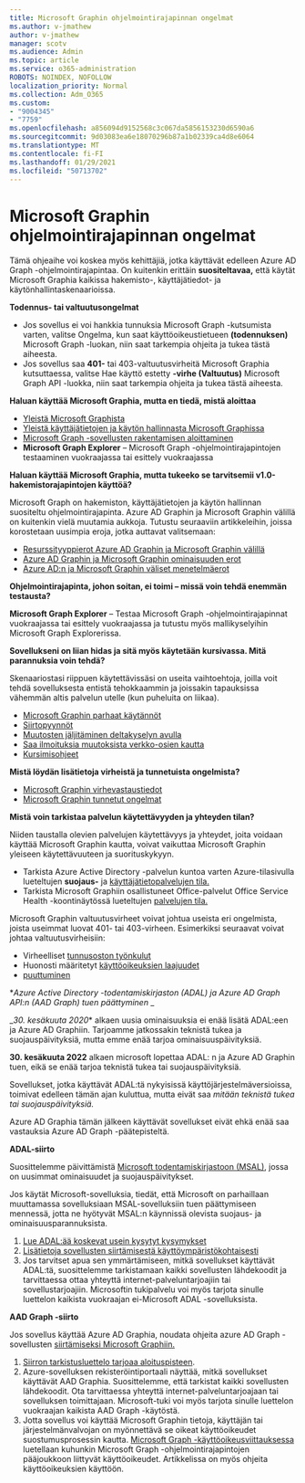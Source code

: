 ```yaml
---
title: Microsoft Graphin ohjelmointirajapinnan ongelmat
ms.author: v-jmathew
author: v-jmathew
manager: scotv
ms.audience: Admin
ms.topic: article
ms.service: o365-administration
ROBOTS: NOINDEX, NOFOLLOW
localization_priority: Normal
ms.collection: Adm_O365
ms.custom:
- "9004345"
- "7759"
ms.openlocfilehash: a856094d9152568c3c067da5856153230d6590a6
ms.sourcegitcommit: 9d03083ea6e18070296b87a1b02339ca4d8e6064
ms.translationtype: MT
ms.contentlocale: fi-FI
ms.lasthandoff: 01/29/2021
ms.locfileid: "50713702"
---
```

# <a name="microsoft-graph-api-issues"></a>Microsoft Graphin ohjelmointirajapinnan ongelmat

Tämä ohjeaihe voi koskea myös kehittäjiä, jotka käyttävät edelleen Azure AD Graph -ohjelmointirajapintaa. On kuitenkin erittäin **suositeltavaa,** että käytät Microsoft Graphia kaikissa hakemisto-, käyttäjätiedot- ja käytönhallintaskenaarioissa.

**Todennus- tai valtuutusongelmat**

- Jos sovellus  ei voi hankkia tunnuksia Microsoft Graph -kutsumista varten, valitse Ongelma, kun saat käyttöoikeustietueen **(todennuksen)** Microsoft Graph -luokan, niin saat tarkempia ohjeita ja tukea tästä aiheesta.
- Jos sovellus saa **401-** tai 403-valtuutusvirheitä Microsoft Graphia kutsuttaessa, valitse Hae käyttö estetty **-virhe (Valtuutus)** Microsoft Graph API -luokka, niin saat tarkempia ohjeita ja tukea tästä aiheesta.

**Haluan käyttää Microsoft Graphia, mutta en tiedä, mistä aloittaa**

- [Yleistä Microsoft Graphista](https://docs.microsoft.com/graph/overview)
- [Yleistä käyttäjätietojen ja käytön hallinnasta Microsoft Graphissa](https://docs.microsoft.com/graph/azuread-identity-access-management-concept-overview)
- [Microsoft Graph -sovellusten rakentamisen aloittaminen](https://docs.microsoft.com/graph/)
- **Microsoft Graph Explorer** – Microsoft Graph -ohjelmointirajapintojen testaaminen vuokraajassa tai esittely vuokraajassa

**Haluan käyttää Microsoft Graphia, mutta tukeeko se tarvitsemii v1.0-hakemistorajapintojen käyttöä?**

Microsoft Graph on hakemiston, käyttäjätietojen ja käytön hallinnan suositeltu ohjelmointirajapinta. Azure AD Graphin ja Microsoft Graphin välillä on kuitenkin vielä muutamia aukkoja. Tutustu seuraaviin artikkeleihin, joissa korostetaan uusimpia eroja, jotka auttavat valitsemaan:

- [Resurssityyppierot Azure AD Graphin ja Microsoft Graphin välillä](https://docs.microsoft.com/graph/migrate-azure-ad-graph-resource-differences)
- [Azure AD Graphin ja Microsoft Graphin ominaisuuden erot](https://docs.microsoft.com/graph/migrate-azure-ad-graph-property-differences)
- [Azure AD:n ja Microsoft Graphin väliset menetelmäerot](https://docs.microsoft.com/graph/migrate-azure-ad-graph-method-differences)

**Ohjelmointirajapinta, johon soitan, ei toimi – missä voin tehdä enemmän testausta?**

**Microsoft Graph Explorer** – Testaa Microsoft Graph -ohjelmointirajapinnat vuokraajassa  tai esittely vuokraajassa ja tutustu myös mallikyselyihin Microsoft Graph Explorerissa.

**Sovellukseni on liian hidas ja sitä myös käytetään kursivassa. Mitä parannuksia voin tehdä?**

Skenaariostasi riippuen käytettävissäsi on useita vaihtoehtoja, joilla voit tehdä sovelluksesta entistä tehokkaammin ja joissakin tapauksissa vähemmän altis palvelun utelle (kun puheluita on liikaa).

- [Microsoft Graphin parhaat käytännöt](https://docs.microsoft.com/graph/best-practices-concept)
- [Siirtopyynnöt](https://docs.microsoft.com/graph/json-batching)
- [Muutosten jäljitäminen deltakyselyn avulla](https://docs.microsoft.com/graph/delta-query-overview)
- [Saa ilmoituksia muutoksista verkko-osien kautta](https://docs.microsoft.com/graph/webhooks)
- [Kursimisohjeet](https://docs.microsoft.com/graph/throttling)

**Mistä löydän lisätietoja virheistä ja tunnetuista ongelmista?**

- [Microsoft Graphin virhevastaustiedot](https://docs.microsoft.com/graph/errors)
- [Microsoft Graphin tunnetut ongelmat](https://docs.microsoft.com/graph/known-issues)

**Mistä voin tarkistaa palvelun käytettävyyden ja yhteyden tilan?**

Niiden taustalla olevien palvelujen käytettävyys ja yhteydet, joita voidaan käyttää Microsoft Graphin kautta, voivat vaikuttaa Microsoft Graphin yleiseen käytettävuuteen ja suorituskykyyn.

- Tarkista Azure Active Directory -palvelun kuntoa varten Azure-tilasivulla lueteltujen **suojaus-** ja [käyttäjätietopalvelujen tila.](https://azure.microsoft.com/status/)
- Tarkista Microsoft Graphiin osallistuneet Office-palvelut Office Service Health -koontinäytössä lueteltujen [palvelujen tila.](https://portal.office.com/adminportal/home#/servicehealth)

Microsoft Graphin valtuutusvirheet voivat johtua useista eri ongelmista, joista useimmat luovat 401- tai 403-virheen. Esimerkiksi seuraavat voivat johtaa valtuutusvirheisiin:

- Virheelliset [tunnusoston työnkulut](https://docs.microsoft.com/azure/active-directory/develop/active-directory-authentication-scenarios)
- Huonosti määritetyt [käyttöoikeuksien laajuudet](https://docs.microsoft.com/azure/active-directory/develop/active-directory-v2-scopes)
- [puuttuminen](https://docs.microsoft.com/azure/active-directory/develop/active-directory-devhowto-multi-tenant-overview#understanding-user-and-admin-consent)

**_Azure Active Directory -todentamiskirjaston (ADAL) ja Azure AD Graph API:n (AAD Graph) tuen päättyminen_* _

_*30. kesäkuuta 2020** alkaen uusia ominaisuuksia ei enää lisätä ADAL:een ja Azure AD Graphiin. Tarjoamme jatkossakin teknistä tukea ja suojauspäivityksiä, mutta emme enää tarjoa ominaisuuspäivityksiä.

**30. kesäkuuta 2022** alkaen microsoft lopettaa ADAL: n ja Azure AD Graphin tuen, eikä se enää tarjoa teknistä tukea tai suojauspäivityksiä.

Sovellukset, jotka käyttävät ADAL:tä nykyisissä käyttöjärjestelmäversioissa, toimivat edelleen tämän ajan kuluttua, mutta eivät saa *mitään teknistä tukea tai suojauspäivityksiä.*

Azure AD Graphia tämän jälkeen käyttävät sovellukset eivät ehkä enää saa vastauksia Azure AD Graph -päätepisteltä.

**ADAL-siirto**

Suosittelemme päivittämistä [Microsoft todentamiskirjastoon (MSAL)](https://docs.microsoft.com/azure/active-directory/develop/v2-overview), jossa on uusimmat ominaisuudet ja suojauspäivitykset.

Jos käytät Microsoft-sovelluksia, tiedät, että Microsoft on parhaillaan muuttamassa sovelluksiaan MSAL-sovelluksiin tuen päättymiseen mennessä, jotta ne hyötyvät MSAL:n käynnissä olevista suojaus- ja ominaisuusparannuksista.

1. [Lue ADAL:ää koskevat usein kysytyt kysymykset](https://docs.microsoft.com/azure/active-directory/develop/msal-migration#frequently-asked-questions-faq)
2. [Lisätietoja sovellusten siirtämisestä käyttöympäristökohtaisesti](https://docs.microsoft.com/azure/active-directory/develop/msal-migration#frequently-asked-questions-faq)
3. Jos tarvitset apua sen ymmärtämiseen, mitkä sovellukset käyttävät ADAL:tä, suosittelemme tarkistamaan kaikki sovellusten lähdekoodit ja tarvittaessa ottaa yhteyttä internet-palveluntarjoajiin tai sovellustarjoajiin. Microsoftin tukipalvelu voi myös tarjota sinulle luettelon kaikista vuokraajan ei-Microsoft ADAL -sovelluksista.

**AAD Graph -siirto**

Jos sovellus käyttää Azure AD Graphia, noudata ohjeita azure AD Graph -sovellusten [siirtämiseksi Microsoft Graphiin.](https://docs.microsoft.com/graph/migrate-azure-ad-graph-overview)

1. [Siirron tarkistusluettelo tarjoaa aloituspisteen](https://docs.microsoft.com/graph/migrate-azure-ad-graph-planning-checklist).
2. Azure-sovelluksen rekisteröintiportaali näyttää, mitkä sovellukset käyttävät AAD Graphia. Suosittelemme, että tarkistat kaikki sovellusten lähdekoodit. Ota tarvittaessa yhteyttä internet-palveluntarjoajaan tai sovelluksen toimittajaan. Microsoft-tuki voi myös tarjota sinulle luettelon vuokraajan kaikista AAD Graph -käytöstä.
3. Jotta sovellus voi käyttää Microsoft Graphin tietoja, käyttäjän tai järjestelmänvalvojan on myönnettävä se oikeat käyttöoikeudet suostumusprosessin kautta. [Microsoft Graph -käyttöoikeusviittauksessa](https://docs.microsoft.com/graph/permissions-reference) luetellaan kuhunkin Microsoft Graph -ohjelmointirajapintojen pääjoukkoon liittyvät käyttöoikeudet. Artikkelissa on myös ohjeita käyttöoikeuksien käyttöön.
